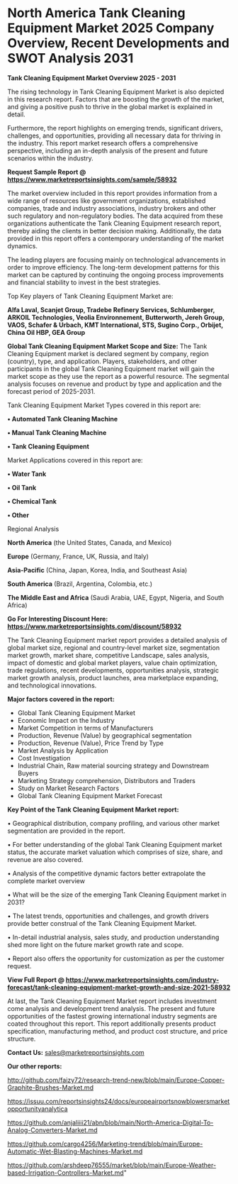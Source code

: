 # North America Tank Cleaning Equipment Market 2025 Company Overview, Recent Developments and SWOT Analysis 2031

<Strong> Tank Cleaning Equipment Market Overview 2025 - 2031</strong>

The rising technology in Tank Cleaning Equipment Market is also depicted in this research report. Factors that are boosting the growth of the market, and giving a positive push to thrive in the global market is explained in detail.

Furthermore, the report highlights on emerging trends, significant drivers, challenges, and opportunities, providing all necessary data for thriving in the industry. This report market research offers a comprehensive perspective, including an in-depth analysis of the present and future scenarios within the industry.

<strong>Request Sample Report @ <a href=https://www.marketreportsinsights.com/sample/58932>https://www.marketreportsinsights.com/sample/58932</a></strong>

The market overview included in this report provides information from a wide range of resources like government organizations, established companies, trade and industry associations, industry brokers and other such regulatory and non-regulatory bodies. The data acquired from these organizations authenticate the Tank Cleaning Equipment research report, thereby aiding the clients in better decision making. Additionally, the data provided in this report offers a contemporary understanding of the market dynamics.

The leading players are focusing mainly on technological advancements in order to improve efficiency. The long-term development patterns for this market can be captured by continuing the ongoing process improvements and financial stability to invest in the best strategies.

Top Key players of Tank Cleaning Equipment Market are:

<strong>Alfa Laval, Scanjet Group, Tradebe Refinery Services, Schlumberger, ARKOIL Technologies, Veolia Environnement, Butterworth, Jereh Group, VAOS, Schafer & Urbach, KMT International, STS, Sugino Corp., Orbijet, China Oil HBP, GEA Group</strong>

<strong><b>Global Tank Cleaning Equipment Market Scope and Size:</b></strong>
The Tank Cleaning Equipment market is declared segment by company, region (country), type, and application. Players, stakeholders, and other participants in the global Tank Cleaning Equipment market will gain the market scope as they use the report as a powerful resource. The segmental analysis focuses on revenue and product by type and application and the forecast period of 2025-2031.

Tank Cleaning Equipment Market Types covered in this report are:

<strong>• Automated Tank Cleaning Machine

• Manual Tank Cleaning Machine

• Tank Cleaning Equipment</strong>

Market Applications covered in this report are:

<strong>• Water Tank

• Oil Tank

• Chemical Tank

• Other</strong> 

Regional Analysis

<strong>North America</strong> (the United States, Canada, and Mexico)

<strong>Europe</strong> (Germany, France, UK, Russia, and Italy)

<strong>Asia-Pacific</strong> (China, Japan, Korea, India, and Southeast Asia)

<strong>South America</strong> (Brazil, Argentina, Colombia, etc.)

<strong>The Middle East and Africa</strong> (Saudi Arabia, UAE, Egypt, Nigeria, and South Africa)

<strong>Go For Interesting Discount Here: <a href=https://www.marketreportsinsights.com/discount/58932>https://www.marketreportsinsights.com/discount/58932</a></strong>

The Tank Cleaning Equipment market report provides a detailed analysis of global market size, regional and country-level market size, segmentation market growth, market share, competitive Landscape, sales analysis, impact of domestic and global market players, value chain optimization, trade regulations, recent developments, opportunities analysis, strategic market growth analysis, product launches, area marketplace expanding, and technological innovations.

<strong><b>Major factors covered in the report:</b></strong>
<ul>
  <li>Global Tank Cleaning Equipment Market </li>
  <li>Economic Impact on the Industry</li>
  <li>Market Competition in terms of Manufacturers</li>
  <li>Production, Revenue (Value) by geographical segmentation</li>
  <li>Production, Revenue (Value), Price Trend by Type</li>
  <li>Market Analysis by Application</li>
  <li>Cost Investigation</li>
  <li>Industrial Chain, Raw material sourcing strategy and Downstream Buyers</li>
  <li>Marketing Strategy comprehension, Distributors and Traders</li>
  <li>Study on Market Research Factors</li>
  <li>Global Tank Cleaning Equipment Market Forecast</li>
</ul>

<strong><b>Key Point of the Tank Cleaning Equipment Market report:</b></strong>

• Geographical distribution, company profiling, and various other market segmentation are provided in the report.

• For better understanding of the global Tank Cleaning Equipment market status, the accurate market valuation which comprises of size, share, and revenue are also covered.

• Analysis of the competitive dynamic factors better extrapolate the complete market overview

• What will be the size of the emerging Tank Cleaning Equipment market in 2031?

• The latest trends, opportunities and challenges, and growth drivers provide better construal of the Tank Cleaning Equipment Market.

• In-detail industrial analysis, sales study, and production understanding shed more light on the future market growth rate and scope.

• Report also offers the opportunity for customization as per the customer request.

<strong><b>View Full Report @ <a href=https://www.marketreportsinsights.com/industry-forecast/tank-cleaning-equipment-market-growth-and-size-2021-58932>https://www.marketreportsinsights.com/industry-forecast/tank-cleaning-equipment-market-growth-and-size-2021-58932</a></b></strong>


At last, the Tank Cleaning Equipment Market report includes investment come analysis and development trend analysis. The present and future opportunities of the fastest growing international industry segments are coated throughout this report. This report additionally presents product specification, manufacturing method, and product cost structure, and price structure.

<strong>Contact Us:</strong>
sales@marketreportsinsights.com

<strong>Our other reports:</strong>

<a href=http://github.com/faizy72/research-trend-new/blob/main/Europe-Copper-Graphite-Brushes-Market.md>http://github.com/faizy72/research-trend-new/blob/main/Europe-Copper-Graphite-Brushes-Market.md</a>

<a href=https://issuu.com/reportsinsights24/docs/europeairportsnowblowersmarketopportunityanalytica>https://issuu.com/reportsinsights24/docs/europeairportsnowblowersmarketopportunityanalytica</a>

<a href=https://github.com/anjaliiii21/abn/blob/main/North-America-Digital-To-Analog-Converters-Market.md>https://github.com/anjaliiii21/abn/blob/main/North-America-Digital-To-Analog-Converters-Market.md</a>

<a href=https://github.com/cargo4256/Marketing-trend/blob/main/Europe-Automatic-Wet-Blasting-Machines-Market.md>https://github.com/cargo4256/Marketing-trend/blob/main/Europe-Automatic-Wet-Blasting-Machines-Market.md</a>

<a href=https://github.com/arshdeep76555/market/blob/main/Europe-Weather-based-Irrigation-Controllers-Market.md>https://github.com/arshdeep76555/market/blob/main/Europe-Weather-based-Irrigation-Controllers-Market.md</a>"
